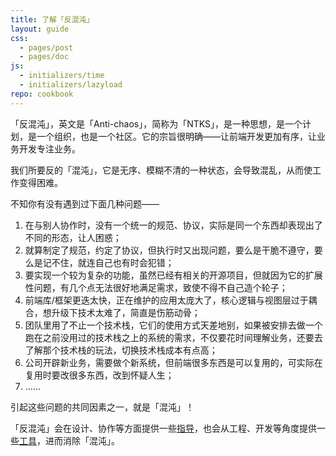 ```yaml
---
title: 了解「反混沌」
layout: guide
css:
  - pages/post
  - pages/doc
js:
  - initializers/time
  - initializers/lazyload
repo: cookbook
---
```


「反混沌」，英文是「Anti-chaos」，简称为「NTKS」，是一种思想，是一个计划，是一个组织，也是一个社区。它的宗旨很明确——让前端开发更加有序，让业务开发专注业务。

我们所要反的「混沌」，它是无序、模糊不清的一种状态，会导致混乱，从而使工作变得困难。

不知你有没有遇到过下面几种问题——

1. 在与别人协作时，没有一个统一的规范、协议，实际是同一个东西却表现出了不同的形态，让人困惑；
2. 就算制定了规范，约定了协议，但执行时又出现问题，要么是干脆不遵守，要么是记不住，就连自己也有时会犯错；
3. 要实现一个较为复杂的功能，虽然已经有相关的开源项目，但就因为它的扩展性问题，有几个点无法很好地满足需求，致使不得不自己造个轮子；
4. 前端库/框架更迭太快，正在维护的应用太庞大了，核心逻辑与视图层过于耦合，想升级下技术太难了，简直是伤筋动骨；
5. 团队里用了不止一个技术栈，它们的使用方式天差地别，如果被安排去做一个跑在之前没用过的技术栈之上的系统的需求，不仅要花时间理解业务，还要去了解那个技术栈的玩法，切换技术栈成本有点高；
6. 公司开辟新业务，需要做个新系统，但前端很多东西是可以复用的，可实际在复用时要改很多东西，改到怀疑人生；
7. ……

引起这些问题的共同因素之一，就是「混沌」！

「反混沌」会在设计、协作等方面提供一些[指导](/guides/)，也会从工程、开发等角度提供一些[工具](/projects/)，进而消除「混沌」。

